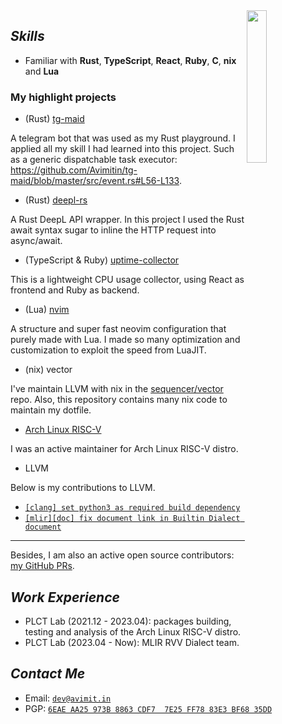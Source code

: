 <a href="https://github.com/Avimitin">
  <img width="25%" align="right" src="https://github-readme-stats.vercel.app/api/top-langs/?username=avimitin&langs_count=10&hide_progress=true&exclude_repo=sdwm&theme=tokyonight&hide=Makefile,HTML,CSS,Roff,M4,Rich%20Text%20Format" />
</a>

## ***Skills***

* Familiar with **Rust**, **TypeScript**, **React**, **Ruby**, **C**, **nix** and **Lua**

### My highlight projects

- (Rust) [tg-maid](https://github.com/Avimitin/tg-maid)

A telegram bot that was used as my Rust playground. I applied all my skill I had learned into this project.
Such as a generic dispatchable task executor: <https://github.com/Avimitin/tg-maid/blob/master/src/event.rs#L56-L133>.

- (Rust) [deepl-rs](https://github.com/Avimitin/deepl-rs.git)

A Rust DeepL API wrapper. In this project I used the Rust await syntax sugar to inline the HTTP request into async/await.

- (TypeScript & Ruby) [uptime-collector](https://github.com/Avimitin/uptime-collector.git)

This is a lightweight CPU usage collector, using React as frontend and Ruby as backend.

- (Lua) [nvim](https://github.com/Avimitin/nvim)

A structure and super fast neovim configuration that purely made with Lua.
I made so many optimization and customization to exploit the speed from LuaJIT.

- (nix) vector

I've maintain LLVM with nix in the [sequencer/vector](https://github.com/sequencer/vector/pull/230/files) repo.
Also, this repository contains many nix code to maintain my dotfile.

- [Arch Linux RISC-V](https://github.com/felixonmars/archriscv-packages/pulls?q=is%3Apr+author%3A%40me+sort%3Aupdated-desc+)

I was an active maintainer for Arch Linux RISC-V distro.

- LLVM

Below is my contributions to LLVM.

  * [`[clang] set python3 as required build dependency`](https://reviews.llvm.org/D152418)
  * [`[mlir][doc] fix document link in Builtin Dialect document`](https://reviews.llvm.org/D152682)

---

Besides, I am also an active open source contributors: [my GitHub PRs](https://github.com/pulls?q=is%3Apr+author%3A%40me+archived%3Afalse+sort%3Aupdated-desc+).

## ***Work Experience***

  * PLCT Lab (2021.12 - 2023.04): packages building, testing and analysis of the Arch Linux RISC-V distro.
  * PLCT Lab (2023.04 - Now): MLIR RVV Dialect team.

## ***Contact Me***

  * Email: [`dev@avimit.in`](mailto:dev@avimit.in)
  * PGP: [`6EAE AA25 973B 8863 CDF7  7E25 FF78 83E3 BF68 35DD`](./pubkey.asc)
